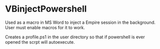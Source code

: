 # VBinjectPowershell

Used as a macro in MS Word to inject a Empire session in the background.
User must enable macros for it to work.

Creates a profile.ps1 in the user directory so that if powershell is ever opened the scrpt will autoexecute.
